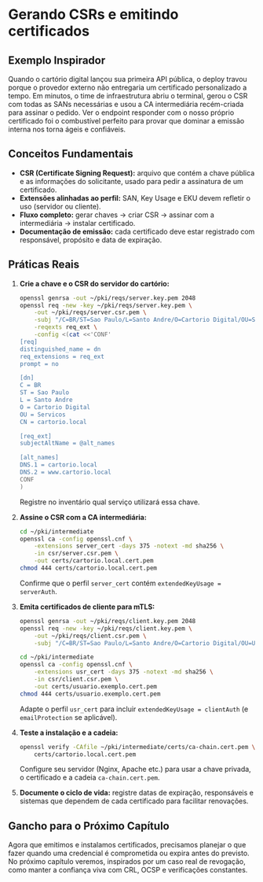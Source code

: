 # Gerando CSRs e emitindo certificados

## Exemplo Inspirador

Quando o cartório digital lançou sua primeira API pública, o deploy travou porque o provedor externo não entregaria um certificado personalizado a tempo. Em minutos, o time de infraestrutura abriu o terminal, gerou o CSR com todas as SANs necessárias e usou a CA intermediária recém-criada para assinar o pedido. Ver o endpoint responder com o nosso próprio certificado foi o combustível perfeito para provar que dominar a emissão interna nos torna ágeis e confiáveis.

## Conceitos Fundamentais

- **CSR (Certificate Signing Request):** arquivo que contém a chave pública e as informações do solicitante, usado para pedir a assinatura de um certificado.
- **Extensões alinhadas ao perfil:** SAN, Key Usage e EKU devem refletir o uso (servidor ou cliente).
- **Fluxo completo:** gerar chaves → criar CSR → assinar com a intermediária → instalar certificado.
- **Documentação de emissão:** cada certificado deve estar registrado com responsável, propósito e data de expiração.

## Práticas Reais

1. **Crie a chave e o CSR do servidor do cartório:**
   ```bash
   openssl genrsa -out ~/pki/reqs/server.key.pem 2048
   openssl req -new -key ~/pki/reqs/server.key.pem \
       -out ~/pki/reqs/server.csr.pem \
       -subj "/C=BR/ST=Sao Paulo/L=Santo Andre/O=Cartorio Digital/OU=Servicos/CN=cartorio.local" \
       -reqexts req_ext \
       -config <(cat <<'CONF'
   [req]
   distinguished_name = dn
   req_extensions = req_ext
   prompt = no

   [dn]
   C = BR
   ST = Sao Paulo
   L = Santo Andre
   O = Cartorio Digital
   OU = Servicos
   CN = cartorio.local

   [req_ext]
   subjectAltName = @alt_names

   [alt_names]
   DNS.1 = cartorio.local
   DNS.2 = www.cartorio.local
   CONF
   )
   ```
   Registre no inventário qual serviço utilizará essa chave.

2. **Assine o CSR com a CA intermediária:**
   ```bash
   cd ~/pki/intermediate
   openssl ca -config openssl.cnf \
       -extensions server_cert -days 375 -notext -md sha256 \
       -in csr/server.csr.pem \
       -out certs/cartorio.local.cert.pem
   chmod 444 certs/cartorio.local.cert.pem
   ```
   Confirme que o perfil `server_cert` contém `extendedKeyUsage = serverAuth`.

3. **Emita certificados de cliente para mTLS:**
   ```bash
   openssl genrsa -out ~/pki/reqs/client.key.pem 2048
   openssl req -new -key ~/pki/reqs/client.key.pem \
       -out ~/pki/reqs/client.csr.pem \
       -subj "/C=BR/ST=Sao Paulo/L=Santo Andre/O=Cartorio Digital/OU=Usuarios/CN=usuario.exemplo"

   cd ~/pki/intermediate
   openssl ca -config openssl.cnf \
       -extensions usr_cert -days 375 -notext -md sha256 \
       -in csr/client.csr.pem \
       -out certs/usuario.exemplo.cert.pem
   chmod 444 certs/usuario.exemplo.cert.pem
   ```
   Adapte o perfil `usr_cert` para incluir `extendedKeyUsage = clientAuth` (e `emailProtection` se aplicável).

4. **Teste a instalação e a cadeia:**
   ```bash
   openssl verify -CAfile ~/pki/intermediate/certs/ca-chain.cert.pem \
       certs/cartorio.local.cert.pem
   ```
   Configure seu servidor (Nginx, Apache etc.) para usar a chave privada, o certificado e a cadeia `ca-chain.cert.pem`.

5. **Documente o ciclo de vida:** registre datas de expiração, responsáveis e sistemas que dependem de cada certificado para facilitar renovações.

## Gancho para o Próximo Capítulo

Agora que emitimos e instalamos certificados, precisamos planejar o que fazer quando uma credencial é comprometida ou expira antes do previsto. No próximo capítulo veremos, inspirados por um caso real de revogação, como manter a confiança viva com CRL, OCSP e verificações constantes.
